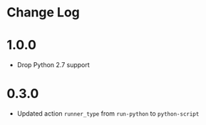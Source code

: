 # Change Log

# 1.0.0

* Drop Python 2.7 support

# 0.3.0

- Updated action `runner_type` from `run-python` to `python-script`

